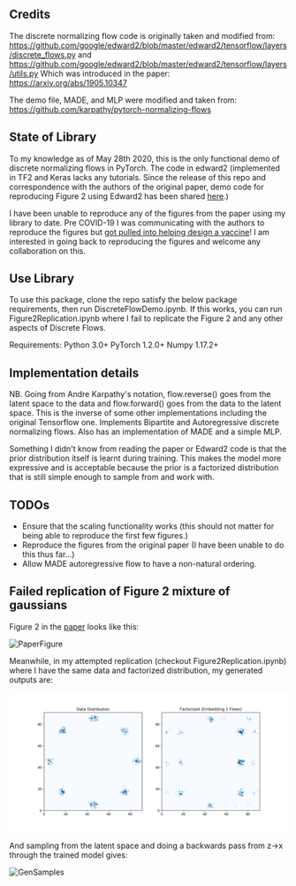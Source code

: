 ## Credits

The discrete normalizing flow code is originally taken and modified from: 
https://github.com/google/edward2/blob/master/edward2/tensorflow/layers/discrete_flows.py
and https://github.com/google/edward2/blob/master/edward2/tensorflow/layers/utils.py
Which was introduced in the paper: https://arxiv.org/abs/1905.10347 

The demo file, MADE, and MLP were modified and taken from: https://github.com/karpathy/pytorch-normalizing-flows

## State of Library 

To my knowledge as of May 28th 2020, this is the only functional demo of discrete normalizing flows in PyTorch. The code in edward2 (implemented in TF2 and Keras lacks any tutorials. Since the release of this repo and correspondence with the authors of the original paper, demo code for reproducing Figure 2 using Edward2 has been shared [here](https://github.com/google/edward2/blob/a0f683ffc549add74d82405bc81073b7162cd408/examples/quantized_ring_of_gaussians.py).)

I have been unable to reproduce any of the figures from the paper using my library to date. Pre COVID-19 I was communicating with the authors to reproduce the figures but [got pulled into helping design a vaccine](https://www.biorxiv.org/content/10.1101/2020.05.16.088989v1)! I am interested in going back to reproducing the figures and welcome any collaboration on this. 

## Use Library

To use this package, clone the repo satisfy the below package requirements, then run DiscreteFlowDemo.ipynb. If this works, you can run Figure2Replication.ipynb where I fail to replicate the Figure 2 and any other aspects of Discrete Flows. 

Requirements: 
Python 3.0+
PyTorch 1.2.0+
Numpy 1.17.2+

## Implementation details
NB. Going from Andre Karpathy's notation, flow.reverse() goes from the latent space to the data and flow.forward() goes from the data to the latent space. This is the inverse of some other implementations including the original Tensorflow one. 
Implements Bipartite and Autoregressive discrete normalizing flows. Also has an implementation of MADE and a simple MLP. 

Something I didn't know from reading the paper or Edward2 code is that the prior distribution itself is learnt during training. This makes the model more expressive and is acceptable because the prior is a factorized distribution that is still simple enough to sample from and work with.

## TODOs
* Ensure that the scaling functionality works (this should not matter for being able to reproduce the first few figures.)
* Reproduce the figures from the original paper (I have been unable to do this thus far...)
* Allow MADE autoregressive flow to have a non-natural ordering. 

## Failed replication of Figure 2 mixture of gaussians

Figure 2 in the [paper](https://arxiv.org/abs/1905.10347) looks like this: 

![PaperFigure](figures/Figure2FromPaper.png)

Meanwhile, in my attempted replication (checkout Figure2Replication.ipynb) where I have the same data and factorized distribution, my generated outputs are: 

![AnalyzeTraining](figures/Fig2Reproduce.png)

And sampling from the latent space and doing a backwards pass from z->x through the trained model gives: 

![GenSamples](figures/Fig2GeneratedSamples.png)
